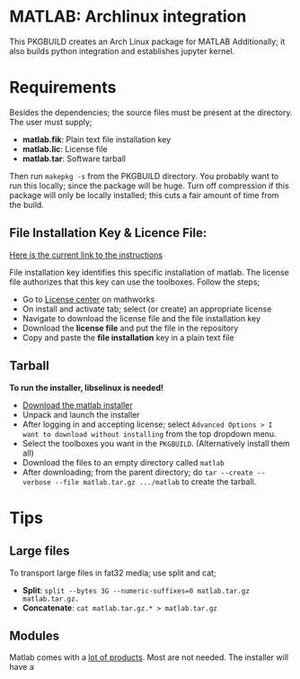 # MATLAB: Archlinux integration

This PKGBUILD creates an Arch Linux package for MATLAB
Additionally; it also builds python integration and establishes jupyter kernel.

# Requirements

Besides the dependencies; the source files must be present at the directory.
The user must supply;

* **matlab.fik**: Plain text file installation key
* **matlab.lic**: License file
* **matlab.tar**: Software tarball

Then run `makepkg -s` from the PKGBUILD directory.
You probably want to run this locally; since the package will be huge.
Turn off compression if this package will only be locally installed;
this cuts a fair amount of time from the build.

## File Installation Key & Licence File:

[Here is the current link to the instructions](https://www.mathworks.com/help/install/ug/install-using-a-file-installation-key.html)

File installation key identifies this specific installation of matlab.
The license file authorizes that this key can use the toolboxes.
Follow the steps;

* Go to [License center](https://www.mathworks.com/licensecenter) on mathworks
* On install and activate tab; select (or create) an appropriate license
* Navigate to download the license file and the file installation key
* Download the **license file** and put the file in the repository
* Copy and paste the **file installation** key in a plain text file

## Tarball

**To run the installer, libselinux is needed!**

* [Download the matlab installer](https://www.mathworks.com/downloads)
* Unpack and launch the installer
* After logging in and accepting license; select
`Advanced Options > I want to download without installing`
from the top dropdown menu.
* Select the toolboxes you want in the `PKGBUILD`.
(Alternatively install them all)
* Download the files to an empty directory called `matlab`
* After downloading; from the parent directory; do
`tar --create --verbose --file matlab.tar.gz .../matlab`
to create the tarball.

# Tips

## Large files
To transport large files in fat32 media; use split and cat;
* **Split**: `split --bytes 3G --numeric-suffixes=0 matlab.tar.gz matlab.tar.gz.`
* **Concatenate**: `cat matlab.tar.gz.* > matlab.tar.gz`

## Modules

Matlab comes with a [lot of products](https://www.mathworks.com/products.html).
Most are not needed.
The installer will have a 
